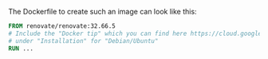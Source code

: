 The Dockerfile to create such an image can look like this:

```Dockerfile
FROM renovate/renovate:32.66.5
# Include the "Docker tip" which you can find here https://cloud.google.com/sdk/docs/install
# under "Installation" for "Debian/Ubuntu"
RUN ...
```
